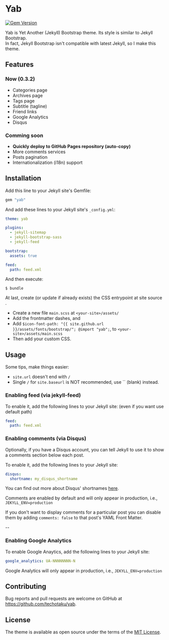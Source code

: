 # Yab

[![Gem Version](https://badge.fury.io/rb/yab.svg)](https://rubygems.org/gems/yab)

Yab is Yet Another (Jekyll) Bootstrap theme. Its style is similar to Jekyll Bootstrap.  
In fact, Jekyll Bootstrap isn't compatible with latest Jekyll, so I make this theme. 

## Features  

### Now (0.3.2)  

* Categories page  
* Archives page  
* Tags page  
* Subtitle (tagline)  
* Friend links  
* Google Analytics  
* Disqus  

### Comming soon  

* **Quickly deploy to GitHub Pages repository (auto-copy)**  
* More comments services
* Posts pagination  
* Internationalization (i18n) support

## Installation

Add this line to your Jekyll site's Gemfile:

```ruby
gem "yab"
```

And add these lines to your Jekyll site's `_config.yml`:

```yaml
theme: yab

plugins:
  - jekyll-sitemap
  - jekyll-bootstrap-sass
  - jekyll-feed

bootstrap:
  assets: true

feed:
  path: feed.xml
```

And then execute:

    $ bundle

At last, create (or update if already exists) the CSS entrypoint at site source .
  - Create a new file `main.scss` at `<your-site>/assets/`
  - Add the frontmatter dashes, and
  - Add `$icon-font-path: "{{ site.github.url }}/assets/fonts/bootstrap/"; @import "yab";`, to `<your-site>/assets/main.scss`
  - Then add your custom CSS.

## Usage

Some tips, make things easier:  
* `site.url` doesn't end with `/`  
* Single `/` for `site.baseurl` is NOT recommended, use `` (blank) instead.  

### Enabling feed (via jekyll-feed)  

To enable it, add the following lines to your Jekyll site: (even if you want use default path)  

```yaml
feed:
  path: feed.xml
```

### Enabling comments (via Disqus)

Optionally, if you have a Disqus account, you can tell Jekyll to use it to show a comments section below each post.

To enable it, add the following lines to your Jekyll site:

```yaml
disqus:
  shortname: my_disqus_shortname
```

You can find out more about Disqus' shortnames [here](https://help.disqus.com/customer/portal/articles/466208).

Comments are enabled by default and will only appear in production, i.e., `JEKYLL_ENV=production`

If you don't want to display comments for a particular post you can disable them by adding `comments: false` to that post's YAML Front Matter.

--

### Enabling Google Analytics

To enable Google Anaytics, add the following lines to your Jekyll site:

```yaml
google_analytics: UA-NNNNNNNN-N
```

Google Analytics will only appear in production, i.e., `JEKYLL_ENV=production`  

## Contributing

Bug reports and pull requests are welcome on GitHub at https://github.com/techotaku/yab.

## License

The theme is available as open source under the terms of the [MIT License](http://opensource.org/licenses/MIT).

